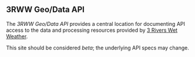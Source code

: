 ## 3RWW Geo/Data API

The *3RWW Geo/Data API* provides a central location for documenting API access to the data and processing resources provided by [3 Rivers Wet Weather](https://www.3riverswetweather.org).

This site should be considered *beta*; the underlying API specs may change.
